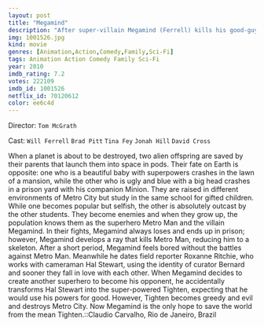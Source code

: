 ```yaml
---
layout: post
title: "Megamind"
description: "After super-villain Megamind (Ferrell) kills his good-guy nemesis, Metro Man (Pitt), he becomes bored since there is no one left to fight. He creates a new foe, Tighten (Hill), who, instead of using his powers for good, sets out to destroy the world, positioning Megamind to save the day for the first time in his life..."
img: 1001526.jpg
kind: movie
genres: [Animation,Action,Comedy,Family,Sci-Fi]
tags: Animation Action Comedy Family Sci-Fi 
year: 2010
imdb_rating: 7.2
votes: 222109
imdb_id: 1001526
netflix_id: 70120612
color: ee6c4d
---
```

Director: `Tom McGrath`  

Cast: `Will Ferrell` `Brad Pitt` `Tina Fey` `Jonah Hill` `David Cross` 

When a planet is about to be destroyed, two alien offspring are saved by their parents that launch them into space in pods. Their fate on Earth is opposite: one who is a beautiful baby with superpowers crashes in the lawn of a mansion, while the other who is ugly and blue with a big head crashes in a prison yard with his companion Minion. They are raised in different environments of Metro City but study in the same school for gifted children. While one becomes popular but selfish, the other is absolutely outcast by the other students. They become enemies and when they grow up, the population knows them as the superhero Metro Man and the villain Megamind. In their fights, Megamind always loses and ends up in prison; however, Megamind develops a ray that kills Metro Man, reducing him to a skeleton. After a short period, Megamind feels bored without the battles against Metro Man. Meanwhile he dates field reporter Roxanne Ritchie, who works with cameraman Hal Stewart, using the identity of curator Bernard and sooner they fall in love with each other. When Megamind decides to create another superhero to become his opponent, he accidentally transforms Hal Stewart into the super-powered Tighten, expecting that he would use his powers for good. However, Tighten becomes greedy and evil and destroys Metro City. Now Megamind is the only hope to save the world from the mean Tighten.::Claudio Carvalho, Rio de Janeiro, Brazil